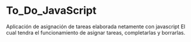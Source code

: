 # To_Do_JavaScript

Aplicación de asignación de tareas elaborada netamente con javascript 
El cual tendra el funcionamiento de asignar tareas, completarlas y borrarlas.

